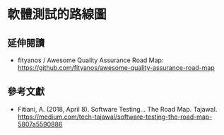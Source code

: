 # 軟體測試的路線圖

## 延伸閱讀

- fityanos / Awesome Quality Assurance Road Map: <https://github.com/fityanos/awesome-quality-assurance-road-map>

## 參考文獻

- Fitiani, A. (2018, April 8). Software Testing… The Road Map. Tajawal. https://medium.com/tech-tajawal/software-testing-the-road-map-5807a5590886

